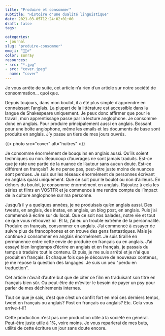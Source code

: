 ```yaml
---
title: "Produire et consommer"
subtitle: "Histoire d'une dualité linguistique"
date: 2021-03-05T12:24:02+01:00
draft: false
tags: 

categories:
- journal
slug: "produire-consommer"
emoji: "🤷🏼‍♂️"
color: sunray
resources:
- src: "*.jpg"
- src: "cover.jpeg"
  name: "cover"
---
```


Je vous arrête de suite, cet article n’a rien d’un article sur notre société de consommation… quoi que.

Depuis toujours, dans mon boulot, il a été plus simple d’apprendre en connaissant l’anglais. La plupart de la littérature est accessible dans la langue de Shakespeare uniquement. Je peux donc affirmer que pour le travail, mon apprentissage passe par la lecture anglophone. Je consomme donc en anglais. Pour produire principalement aussi en anglais. Bossant pour une boîte anglophone, même les emails et les documents de base sont produits en anglais. J’y passe un tiers de mes jours ouvrés.

{{< photo src="cover" alt="huitres" >}}

Je consomme énormément de bouquins en anglais aussi. Qu’ils soient techniques ou non. Beaucoup d’ouvrages ne sont jamais traduits. Est-ce que je rate une partie de la nuance de l’auteur sans aucun doute. Est-ce différent en français? Je ne pense pas, peut-être juste moins de nuances sont perdues. Je suis sur les réseaux énormément de personnes écrivant en anglais quasi uniquement. Que ce soit pour le boulot ou non d’ailleurs. En dehors du boulot, je consomme énormément en anglais. Rajoutez à cela les séries et films en VOSTFR et je commence à me rendre compte de l’impact de la culture anglophone sur ma personne.

Jusqu’à il y a quelques années, je ne produisais qu’en anglais aussi. Des tweets, en anglais, des instas, en anglais, un blog post, en anglais. Puis j’ai commencé à écrire sur du local. Que ce soit nos balades, notre vie et tout ce que vous retrouvez ici. Et là, j’ai eu un trouble extrême de la personnalité. Produire en français, consommer en anglais. J’ai commencé à essayer de suivre plus de francophones et on trouve des gens fantastiques. Mais je continue à consommer en anglais énormément. Je suis tiraillé en permanence entre cette envie de produire en français ou en anglais. J’ai essayé bien longtemps d’écrire en anglais et en français, je passais du temps à traduire tout le contenu. Et puis, je me suis arrêté et je n’ai que produit en français. Et chaque fois que je découvre de nouveaux contenus, je me repose la question des langages. Je suis un peu "perdu en traduction".

Cet article n’avait d’autre but que de citer ce film en traduisant son titre en français bien sûr. Ou peut-être de m’éviter le besoin de payer un psy pour parler de mes déchirements internes.

Tout ce que je sais, c’est que c’est un conflit fort en moi ces derniers temps, tweet en français ou anglais? Post en français ou anglais? Etc. Cela vous arrive-t-il?

Cette production n’est pas une production utile à la société en général. Peut-être juste utile à 1%, voire moins. Je vous reparlerai de mes buts, utilité de cette écriture un jour sans doute encore.